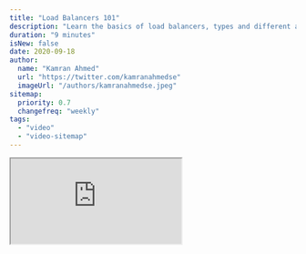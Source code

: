 ```yaml
---
title: "Load Balancers 101"
description: "Learn the basics of load balancers, types and different algorithms."
duration: "9 minutes"
isNew: false
date: 2020-09-18
author:
  name: "Kamran Ahmed"
  url: "https://twitter.com/kamranahmedse"
  imageUrl: "/authors/kamranahmedse.jpeg"
sitemap:
  priority: 0.7
  changefreq: "weekly"
tags:
  - "video"
  - "video-sitemap"
---
```


<iframe class="w-full aspect-video mb-5" src="https://www.youtube.com/embed/galcDRNd5Ow" title="Load Balancers 101"></iframe>